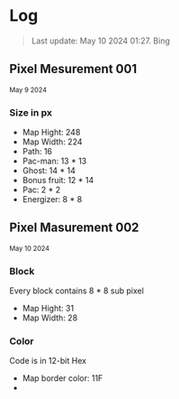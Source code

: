 # Log
> Last update: May 10 2024 01:27. Bing

## Pixel Mesurement 001
<sup>May 9 2024</sup>
### Size in px
  - Map Hight: 248
  - Map Width: 224
  - Path: 16
  - Pac-man: 13 * 13
  - Ghost: 14 * 14
  - Bonus fruit: 12 * 14
  - Pac: 2 * 2
  - Energizer: 8 * 8

## Pixel Masurement 002
<sup>May 10 2024</sup>
### Block
Every block contains 8 * 8 sub pixel
  - Map Hight: 31
  - Map Width: 28
### Color
Code is in 12-bit Hex
  - Map border color: 11F
  - 
  


